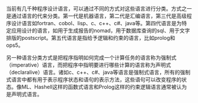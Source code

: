 当前有几千种程序设计语言，可以通过不同的方式对这些语言进行分类。方式之一是通过语言的代来分类。第一代是机器语言，第二代是汇编语言，第三代是高级程序设计语言如fortran、cobol、lisp、c、c++、c\#、java等。第四代语言是为特定应用设计的语言，如用于生成报告的nomad，用于数据库查询的sql、用于文字排版的postscript。第五代语言是指给予逻辑和约束的语言，比如prolog和ops5。

另一种语言分类方式是把程序指明如何完成一个计算任务的语言称为强制式（imperative）语言，而把程序中指明要进行哪些计算的语言称为声明式（declaralive）语言。诸如c、c++、c\#、java等语言是强制式语言，所有的强制式语言中都有用于表示程序状态和语句的表示方法，这些语句可以改变程序的状态。像ML、Hashell这样的函数式语言和Prolog这样的约束逻辑语言通常被认为是声明式语言。

